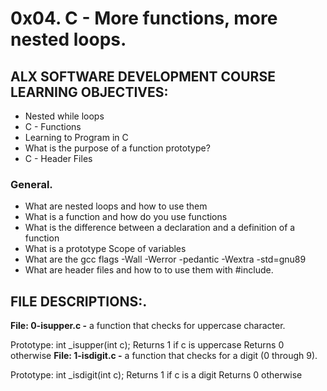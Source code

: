 # 0x04. C - More functions, more nested loops.

## ALX SOFTWARE DEVELOPMENT COURSE LEARNING OBJECTIVES:

- Nested while loops
- C - Functions
- Learning to Program in C
- What is the purpose of a function prototype?
- C - Header Files


### General.
* What are nested loops and how to use them
* What is a function and how do you use functions
* What is the difference between a declaration and a definition of a function
* What is a prototype
Scope of variables
* What are the gcc flags -Wall -Werror -pedantic -Wextra -std=gnu89
* What are header files and how to to use them with #include.

## FILE DESCRIPTIONS:.

**File: 0-isupper.c -** a function that checks for uppercase character.

Prototype: int _isupper(int c);
Returns 1 if c is uppercase
Returns 0 otherwise
**File:  1-isdigit.c -** a function that checks for a digit (0 through 9).

Prototype: int _isdigit(int c);
Returns 1 if c is a digit
Returns 0 otherwise
